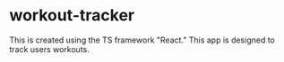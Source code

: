 # workout-tracker
This is created using the TS framework "React." This app is designed to track users workouts.
